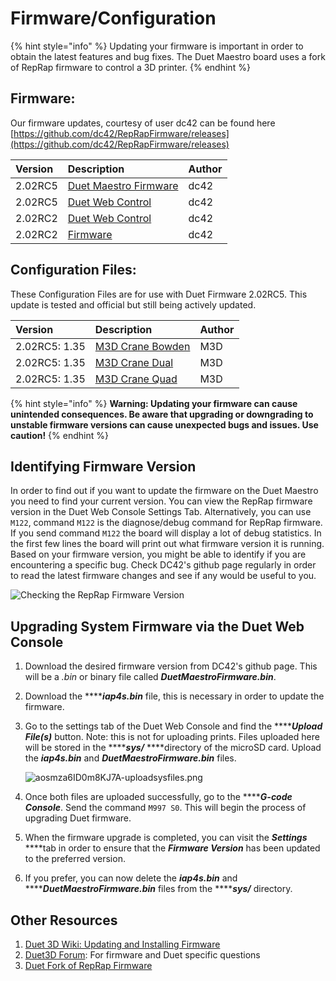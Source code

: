 # Firmware/Configuration

{% hint style="info" %}
Updating your firmware is important in order to obtain the latest features and bug fixes. The Duet Maestro board uses a fork of RepRap firmware to control a 3D printer. 
{% endhint %}

## Firmware:

Our firmware updates, courtesy of user dc42 can be found here   [https://github.com/dc42/RepRapFirmware/releases](https://github.com/dc42/RepRapFirmware/releases)

| Version  | Description  | Author  |
| :--- | :--- | :--- |
| 2.02RC5 | [Duet Maestro Firmware](https://github.com/dc42/RepRapFirmware/releases/download/2.02RC5/DuetMaestroFirmware.bin) | dc42 |
| 2.02RC5 | [Duet Web Control](https://github.com/dc42/RepRapFirmware/releases/download/2.02RC5/DuetWebControl-1.22.5.zip) | dc42 |
| 2.02RC2 | [Duet Web Control](https://github.com/dc42/RepRapFirmware/releases/download/2.02RC2/DuetWebControl-1.22.3.zip) | dc42 |
| 2.02RC2 | [Firmware](https://github.com/dc42/RepRapFirmware/releases/download/2.02RC2/DuetMaestroFirmware.bin) | dc42 |

## Configuration Files:

These Configuration Files are for use with Duet Firmware 2.02RC5. This update is tested and official but still being actively updated.

| Version | Description | Author |
| :--- | :--- | :--- |
| 2.02RC5: 1.35 | [M3D Crane Bowden](https://github.com/PrintM3D/Crane/releases/download/1.35/M3D_Bowden_135_pre.zip) | M3D |
| 2.02RC5: 1.35 | [M3D Crane Dual](https://github.com/PrintM3D/Crane/releases/download/1.35/M3D_Dual_135_pre.zip)  | M3D |
| 2.02RC5: 1.35 | [M3D Crane Quad](https://github.com/PrintM3D/Crane/releases/download/1.35/M3D_Quad_135_pre.zip) | M3D |

{% hint style="info" %}
**Warning: Updating your firmware can cause unintended consequences. Be aware that upgrading or downgrading to unstable firmware versions can cause unexpected bugs and issues. Use caution!**
{% endhint %}

## Identifying Firmware Version

In order to find out if you want to update the firmware on the Duet Maestro you need to find your current version. You can view the RepRap firmware version in the Duet Web Console Settings Tab. Alternatively, you can use `M122`, command `M122` is the diagnose/debug command for RepRap firmware. If you send command `M122` the board will display a lot of debug statistics. In the first few lines the board will print out what firmware version it is running. Based on your firmware version, you might be able to identify if you are encountering a specific bug. Check DC42's github page regularly in order to read the latest firmware changes and see if any would be useful to you.

![Checking the RepRap Firmware Version](../.gitbook/assets/7f3tzsd7jhrwm9se-firmwareversionid.png)

## Upgrading System Firmware via the Duet Web Console

1. Download the desired firmware version from DC42's github page. This will be a _.bin_ or binary file called _**DuetMaestroFirmware.bin**_.
2. Download the ****_**iap4s.bin**_ file, this is necessary in order to update the firmware.
3. Go to the settings tab of the Duet Web Console and find the ****_**Upload File\(s\)**_ button. Note: this is not for uploading prints. Files uploaded here will be stored in the ****_**sys/**_ ****directory of the microSD card. Upload the _**iap4s.bin**_ and _**DuetMaestroFirmware.bin**_ files.

   ![aosmza6ID0m8KJ7A-uploadsysfiles.png](../.gitbook/assets/aosmza6id0m8kj7a-uploadsysfiles.png)

4. Once both files are uploaded successfully, go to the ****_**G-code Console**_. Send the command `M997 S0`. This will begin the process of upgrading Duet firmware.
5. When the firmware upgrade is completed, you can visit the _**Settings**_ ****tab in order to ensure that the _**Firmware Version**_ has been updated to the preferred version. 
6. If you prefer, you can now delete the _**iap4s.bin**_ and ****_**DuetMaestroFirmware.bin**_ files from the ****_**sys/**_ directory.

## Other Resources

1. [Duet 3D Wiki: Updating and Installing Firmware](https://duet3d.dozuki.com/Wiki/Installing_and_Updating_Firmware)
2. [Duet3D Forum](https://forum.duet3d.com/): For firmware and Duet specific questions
3. [Duet Fork of RepRap Firmware](https://github.com/dc42/RepRapFirmware)

